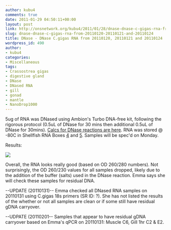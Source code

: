 ```yaml
---
author: kubu4
comments: true
date: 2011-01-29 04:50:11+00:00
layout: post
link: http://onsnetwork.org/kubu4/2011/01/28/dnase-dnase-c-gigas-rna-from-20110120-20110121-and-20110124/
slug: dnase-dnase-c-gigas-rna-from-20110120-20110121-and-20110124
title: DNase - DNase C.gigas RNA from 20110120, 20110121 and 20110124
wordpress_id: 490
author:
- kubu4
categories:
- Miscellaneous
tags:
- Crassostrea gigas
- digestive gland
- DNase
- DNased RNA
- gill
- gonad
- mantle
- NanoDrop1000
---
```


5ug of RNA was DNased using Ambion's Turbo DNA-free kit, following the rigorous protocol (0.5uL of DNase for 30 mins then additional 0.5uL of DNase for 30mins). [Calcs for DNase reactions are here](https://spreadsheets.google.com/ccc?key=0AmS_90rPaQMzdEYzZEFjSXlGRUgzVUZBekpzZTMybmc&hl=en&authkey=CJ6rp5cM). RNA was stored @ -80C in Shellfish RNA Boxes [4](https://spreadsheets.google.com/ccc?key=0AmS_90rPaQMzcHdyU1d0MDVMLWpaTWdadnJSd0M4UUE&hl=en#gid=3) and [5](https://spreadsheets.google.com/ccc?key=0AmS_90rPaQMzcHdyU1d0MDVMLWpaTWdadnJSd0M4UUE&hl=en#gid=4). Samples will be spec'd on Monday.

Results:

![](http://eagle.fish.washington.edu/Arabidopsis/RNA%20Spec%20Readings/20110131%20DNased%20RNA%20ODs.JPG)

Overall, the RNA looks really good (based on OD 260/280 numbers). Not surprisingly, the OD 260/230 values for all samples dropped, likely due to the addition of the buffer (salts) used in the DNase reaction. Emma says she will check these samples for residual DNA.

--UPDATE (20110131)-- Emma checked all DNased RNA samples on 20110131 using C.gigas 18s primers (SR ID: ?). She has not listed the results of the whether or not all samples are clean or if some still have residual gDNA carryover.

--UDPATE (20110201-- Samples that appear to have residual gDNA carryover based on Emma's qPCR on 20110131: Muscle C6, Gill 1hr C2 & E2.
